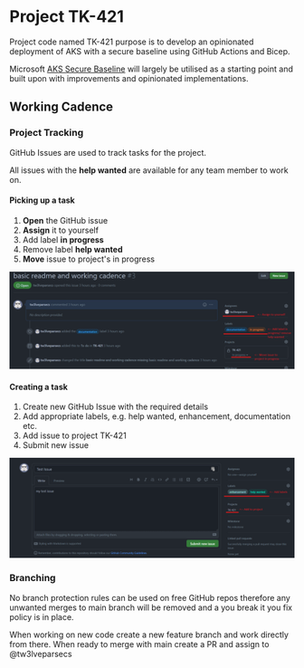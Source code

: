 # Project TK-421
Project code named TK-421 purpose is to develop an opinionated deployment of AKS with a secure baseline using GitHub Actions and Bicep.

Microsoft [AKS Secure Baseline](https://github.com/mspnp/aks-secure-baseline) will largely be utilised as a starting point and built upon with improvements and opinionated implementations. 

## Working Cadence 

### Project Tracking
GitHub Issues are used to track tasks for the project.

All issues with the **help wanted** are available for any team member to work on. 

#### Picking up a task
1. **Open** the GitHub issue
2. **Assign** it to yourself
3. Add label **in progress**
4. Remove label **help wanted**
5. **Move** issue to project's in progress

![Create GitHub Issue](docs/media/pickup-github-issue.png)

#### Creating a task
1. Create new GitHub Issue with the required details
2. Add appropriate labels, e.g. help wanted, enhancement, documentation etc.
3. Add issue to project TK-421
4. Submit new issue

![Create GitHub Issue](docs/media/create-github-issue.png)

### Branching
No branch protection rules can be used on free GitHub repos therefore any unwanted merges to main branch will be removed and a you break it you fix policy is in place. 

When working on new code create a new feature branch and work directly from there. 
When ready to merge with main create a PR and assign to @tw3lveparsecs